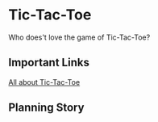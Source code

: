 # Tic-Tac-Toe
Who does't love the game of Tic-Tac-Toe?

## Important Links
[All about Tic-Tac-Toe](https://www.en.wikipedia.org/wiki/Tic-tac-toe)

## Planning Story
